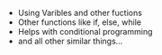 - Using Varibles and other fuctions
- Other functions like if, else, while
- Helps with conditional programming
- and all other similar things...
